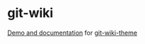 # git-wiki

[Demo and documentation](https://github.com/Drassil/git-wiki) for [git-wiki-theme](https://github.com/Drassil/git-wiki-theme)
